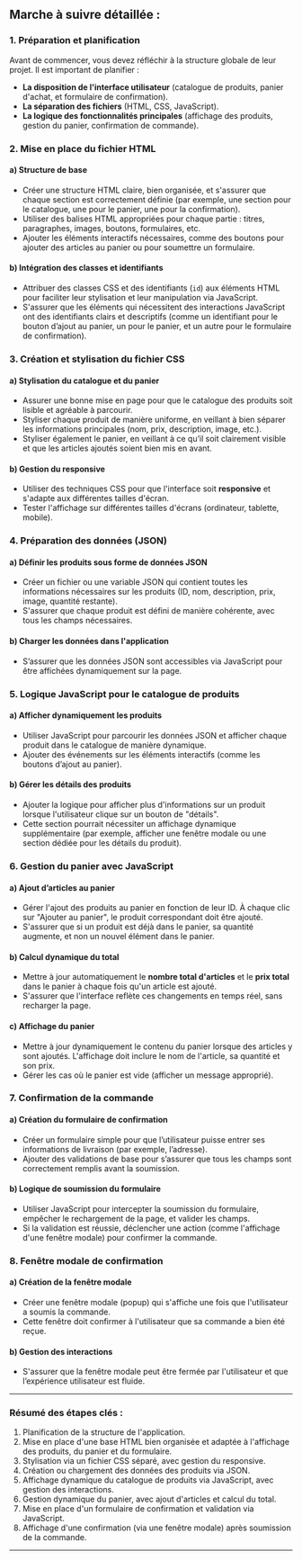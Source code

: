 
## **Marche à suivre détaillée :**

### 1. **Préparation et planification**
Avant de commencer, vous devez réfléchir à la structure globale de leur projet. Il est important de planifier :
- **La disposition de l'interface utilisateur** (catalogue de produits, panier d'achat, et formulaire de confirmation).
- **La séparation des fichiers** (HTML, CSS, JavaScript).
- **La logique des fonctionnalités principales** (affichage des produits, gestion du panier, confirmation de commande).

### 2. **Mise en place du fichier HTML**
#### a) **Structure de base**
- Créer une structure HTML claire, bien organisée, et s'assurer que chaque section est correctement définie (par exemple, une section pour le catalogue, une pour le panier, une pour la confirmation).
- Utiliser des balises HTML appropriées pour chaque partie : titres, paragraphes, images, boutons, formulaires, etc.
- Ajouter les éléments interactifs nécessaires, comme des boutons pour ajouter des articles au panier ou pour soumettre un formulaire.

#### b) **Intégration des classes et identifiants**
- Attribuer des classes CSS et des identifiants (`id`) aux éléments HTML pour faciliter leur stylisation et leur manipulation via JavaScript.
- S'assurer que les éléments qui nécessitent des interactions JavaScript ont des identifiants clairs et descriptifs (comme un identifiant pour le bouton d’ajout au panier, un pour le panier, et un autre pour le formulaire de confirmation).

### 3. **Création et stylisation du fichier CSS**
#### a) **Stylisation du catalogue et du panier**
- Assurer une bonne mise en page pour que le catalogue des produits soit lisible et agréable à parcourir.
- Styliser chaque produit de manière uniforme, en veillant à bien séparer les informations principales (nom, prix, description, image, etc.).
- Styliser également le panier, en veillant à ce qu’il soit clairement visible et que les articles ajoutés soient bien mis en avant.

#### b) **Gestion du responsive**
- Utiliser des techniques CSS pour que l'interface soit **responsive** et s'adapte aux différentes tailles d'écran.
- Tester l'affichage sur différentes tailles d'écrans (ordinateur, tablette, mobile).

### 4. **Préparation des données (JSON)**
#### a) **Définir les produits sous forme de données JSON**
- Créer un fichier ou une variable JSON qui contient toutes les informations nécessaires sur les produits (ID, nom, description, prix, image, quantité restante).
- S'assurer que chaque produit est défini de manière cohérente, avec tous les champs nécessaires.
  
#### b) **Charger les données dans l'application**
- S’assurer que les données JSON sont accessibles via JavaScript pour être affichées dynamiquement sur la page.

### 5. **Logique JavaScript pour le catalogue de produits**
#### a) **Afficher dynamiquement les produits**
- Utiliser JavaScript pour parcourir les données JSON et afficher chaque produit dans le catalogue de manière dynamique.
- Ajouter des événements sur les éléments interactifs (comme les boutons d’ajout au panier).

#### b) **Gérer les détails des produits**
- Ajouter la logique pour afficher plus d'informations sur un produit lorsque l'utilisateur clique sur un bouton de "détails".
- Cette section pourrait nécessiter un affichage dynamique supplémentaire (par exemple, afficher une fenêtre modale ou une section dédiée pour les détails du produit).

### 6. **Gestion du panier avec JavaScript**
#### a) **Ajout d’articles au panier**
- Gérer l'ajout des produits au panier en fonction de leur ID. À chaque clic sur "Ajouter au panier", le produit correspondant doit être ajouté.
- S'assurer que si un produit est déjà dans le panier, sa quantité augmente, et non un nouvel élément dans le panier.

#### b) **Calcul dynamique du total**
- Mettre à jour automatiquement le **nombre total d'articles** et le **prix total** dans le panier à chaque fois qu'un article est ajouté.
- S'assurer que l'interface reflète ces changements en temps réel, sans recharger la page.

#### c) **Affichage du panier**
- Mettre à jour dynamiquement le contenu du panier lorsque des articles y sont ajoutés. L'affichage doit inclure le nom de l'article, sa quantité et son prix.
- Gérer les cas où le panier est vide (afficher un message approprié).

### 7. **Confirmation de la commande**
#### a) **Création du formulaire de confirmation**
- Créer un formulaire simple pour que l’utilisateur puisse entrer ses informations de livraison (par exemple, l’adresse).
- Ajouter des validations de base pour s’assurer que tous les champs sont correctement remplis avant la soumission.

#### b) **Logique de soumission du formulaire**
- Utiliser JavaScript pour intercepter la soumission du formulaire, empêcher le rechargement de la page, et valider les champs.
- Si la validation est réussie, déclencher une action (comme l'affichage d'une fenêtre modale) pour confirmer la commande.

### 8. **Fenêtre modale de confirmation**
#### a) **Création de la fenêtre modale**
- Créer une fenêtre modale (popup) qui s'affiche une fois que l'utilisateur a soumis la commande.
- Cette fenêtre doit confirmer à l'utilisateur que sa commande a bien été reçue.

#### b) **Gestion des interactions**
- S'assurer que la fenêtre modale peut être fermée par l'utilisateur et que l’expérience utilisateur est fluide.
  
---

### **Résumé des étapes clés :**
1. Planification de la structure de l'application.
2. Mise en place d'une base HTML bien organisée et adaptée à l'affichage des produits, du panier et du formulaire.
3. Stylisation via un fichier CSS séparé, avec gestion du responsive.
4. Création ou chargement des données des produits via JSON.
5. Affichage dynamique du catalogue de produits via JavaScript, avec gestion des interactions.
6. Gestion dynamique du panier, avec ajout d'articles et calcul du total.
7. Mise en place d'un formulaire de confirmation et validation via JavaScript.
8. Affichage d'une confirmation (via une fenêtre modale) après soumission de la commande.

---

